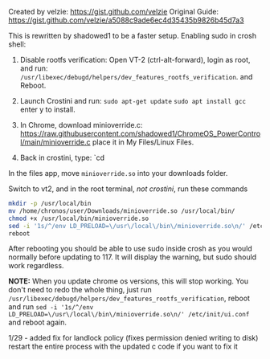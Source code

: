 Created by velzie: https://gist.github.com/velzie
Original Guide: https://gist.github.com/velzie/a5088c9ade6ec4d35435b9826b45d7a3

This is rewritten by shadowed1 to be a faster setup. Enabling sudo in crosh shell:

1. Disable rootfs verification: Open VT-2 (ctrl-alt-forward), login as root, and run:
`/usr/libexec/debugd/helpers/dev_features_rootfs_verification`. and Reboot.

2. Launch Crostini and run:
`sudo apt-get update`
`sudo apt install gcc` enter y to install.

3. In Chrome, download minioverride.c:
https://raw.githubusercontent.com/shadowed1/ChromeOS_PowerControl/main/minioverride.c
place it in My Files/Linux Files.

4. Back in crostini, type: `cd

In the files app, move `minioverride.so` into your downloads folder.

Switch to vt2, and in the root terminal, *not crostini*, run these commands

```bash
mkdir -p /usr/local/bin
mv /home/chronos/user/Downloads/minioverride.so /usr/local/bin/
chmod +x /usr/local/bin/minioverride.so
sed -i '1s/^/env LD_PRELOAD=\/usr\/local\/bin\/minioverride.so\n/' /etc/init/ui.conf 
reboot
```

After rebooting you should be able to use sudo inside crosh as you would normally before updating to 117. It will display the warning, but sudo should work regardless.


**NOTE:**
When you update chrome os versions, this will stop working. You don't need to redo the whole thing, just run `/usr/libexec/debugd/helpers/dev_features_rootfs_verification`, reboot and run `sed -i '1s/^/env LD_PRELOAD=\/usr\/local\/bin\/minioverride.so\n/' /etc/init/ui.conf` and reboot again.

1/29 - added fix for landlock policy (fixes permission denied writing to disk)
restart the entire process with the updated c code if you want to fix it
